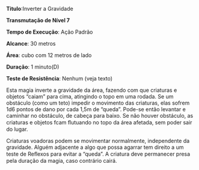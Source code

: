 **Titulo**:Inverter a Gravidade

**Transmutação de Nível 7**

**Tempo de Execução**: Ação Padrão

**Alcance**: 30 metros

**Área**: cubo com 12 metros de lado

**Duração**: 1 minuto(D)

**Teste de Resistência**: Nenhum (veja texto)

Esta magia inverte a gravidade da área, fazendo com que criaturas e objetos “caiam” para cima, atingindo o topo em uma rodada.
Se um obstáculo (como um teto) impedir o movimento das criaturas, elas sofrem 1d6 pontos de dano por cada 1,5m de “queda”. Pode-se então levantar e caminhar no obstáculo, de cabeça para baixo.
Se não houver obstáculo, as criaturas e objetos fcam ﬂutuando no topo da área afetada, sem poder sair do lugar. 

Criaturas voadoras podem se movimentar normalmente, independente da gravidade.
Alguém adjacente a algo que possa agarrar tem direito a um teste de Reﬂexos para evitar a “queda”. A criatura deve permanecer presa pela duração da magia, caso contrário cairá.